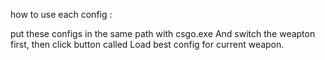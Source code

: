 how to use each config :
	
put these configs in the same path with csgo.exe
And switch the weapton first, then click button called Load best config for current weapon.